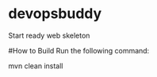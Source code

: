 # devopsbuddy
Start ready web skeleton

#How to Build 
Run the following command: 

mvn clean install 
